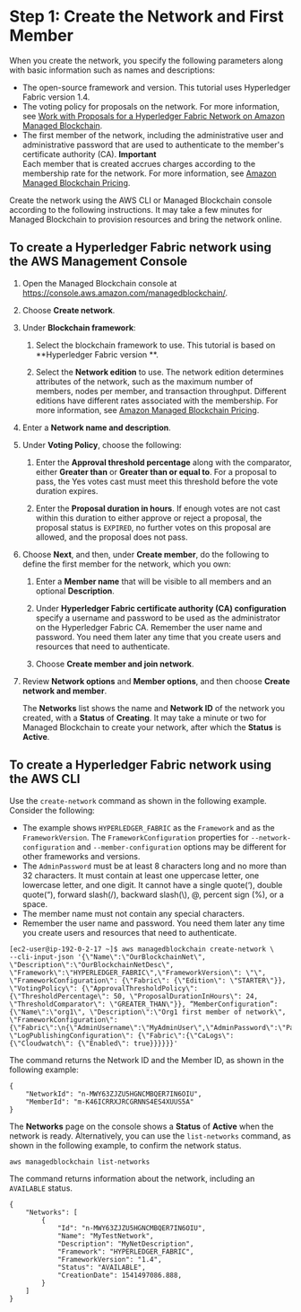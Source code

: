 # Step 1: Create the Network and First Member<a name="get-started-create-network"></a>

When you create the network, you specify the following parameters along with basic information such as names and descriptions:
+ The open\-source framework and version\. This tutorial uses Hyperledger Fabric version 1\.4\.
+ The voting policy for proposals on the network\. For more information, see [Work with Proposals for a Hyperledger Fabric Network on Amazon Managed Blockchain](managed-blockchain-proposals.md)\.
+ The first member of the network, including the administrative user and administrative password that are used to authenticate to the member's certificate authority \(CA\)\.
**Important**  
Each member that is created accrues charges according to the membership rate for the network\. For more information, see [Amazon Managed Blockchain Pricing](http://aws.amazon.com/managed-blockchain/pricing/hyperledger/)\.

Create the network using the AWS CLI or Managed Blockchain console according to the following instructions\. It may take a few minutes for Managed Blockchain to provision resources and bring the network online\.

## To create a Hyperledger Fabric network using the AWS Management Console<a name="w40aab9c11b9b1"></a>

1. Open the Managed Blockchain console at [https://console\.aws\.amazon\.com/managedblockchain/](https://console.aws.amazon.com/managedblockchain/)\.

1. Choose **Create network**\.

1. Under **Blockchain framework**:

   1. Select the blockchain framework to use\. This tutorial is based on **Hyperledger Fabric version **\.

   1. Select the **Network edition** to use\. The network edition determines attributes of the network, such as the maximum number of members, nodes per member, and transaction throughput\. Different editions have different rates associated with the membership\. For more information, see [Amazon Managed Blockchain Pricing](https://aws.amazon.com/managed-blockchain/pricing)\.

1. Enter a **Network name and description**\.

1. Under **Voting Policy**, choose the following:

   1. Enter the **Approval threshold percentage** along with the comparator, either **Greater than** or **Greater than or equal to**\. For a proposal to pass, the Yes votes cast must meet this threshold before the vote duration expires\.

   1. Enter the **Proposal duration in hours**\. If enough votes are not cast within this duration to either approve or reject a proposal, the proposal status is `EXPIRED`, no further votes on this proposal are allowed, and the proposal does not pass\.

1. Choose **Next**, and then, under **Create member**, do the following to define the first member for the network, which you own:

   1. Enter a **Member name** that will be visible to all members and an optional **Description**\.

   1. Under **Hyperledger Fabric certificate authority \(CA\) configuration** specify a username and password to be used as the administrator on the Hyperledger Fabric CA\. Remember the user name and password\. You need them later any time that you create users and resources that need to authenticate\.

   1. Choose **Create member and join network**\.

1. Review **Network options** and **Member options**, and then choose **Create network and member**\.

   The **Networks** list shows the name and **Network ID** of the network you created, with a **Status** of **Creating**\. It may take a minute or two for Managed Blockchain to create your network, after which the **Status** is **Active**\.

## To create a Hyperledger Fabric network using the AWS CLI<a name="w40aab9c11b9b3"></a>

Use the `create-network` command as shown in the following example\. Consider the following:
+ The example shows `HYPERLEDGER_FABRIC` as the `Framework` and as the `FrameworkVersion`\. The `FrameworkConfiguration` properties for `--network-configuration` and `--member-configuration` options may be different for other frameworks and versions\.
+ The `AdminPassword` must be at least 8 characters long and no more than 32 characters\. It must contain at least one uppercase letter, one lowercase letter, and one digit\. It cannot have a single quote\(‘\), double quote\(“\), forward slash\(/\), backward slash\(\\\), @, percent sign \(%\), or a space\.
+ The member name must not contain any special characters\.
+ Remember the user name and password\. You need them later any time you create users and resources that need to authenticate\.

```
[ec2-user@ip-192-0-2-17 ~]$ aws managedblockchain create-network \
--cli-input-json '{\"Name\":\"OurBlockchainNet\", \"Description\":\"OurBlockchainNetDesc\", \"Framework\":\"HYPERLEDGER_FABRIC\",\"FrameworkVersion\": \"\", \"FrameworkConfiguration\": {\"Fabric\": {\"Edition\": \"STARTER\"}}, \"VotingPolicy\": {\"ApprovalThresholdPolicy\": {\"ThresholdPercentage\": 50, \"ProposalDurationInHours\": 24, \"ThresholdComparator\": \"GREATER_THAN\"}}, “MemberConfiguration”: {\"Name\":\"org1\", \"Description\":\"Org1 first member of network\", \"FrameworkConfiguration\":{\"Fabric\":\n{\"AdminUsername\":\"MyAdminUser\",\"AdminPassword\":\"Password123\"}}, \"LogPublishingConfiguration\": {\"Fabric\":{\"CaLogs\":{\"Cloudwatch\": {\"Enabled\": true}}}}}}'
```

The command returns the Network ID and the Member ID, as shown in the following example:

```
{
    "NetworkId": "n-MWY63ZJZU5HGNCMBQER7IN6OIU",
    "MemberId": "m-K46ICRRXJRCGRNNS4ES4XUUS5A"
}
```

The **Networks** page on the console shows a **Status** of **Active** when the network is ready\. Alternatively, you can use the `list-networks` command, as shown in the following example, to confirm the network status\.

```
aws managedblockchain list-networks
```

The command returns information about the network, including an `AVAILABLE` status\.

```
{
    "Networks": [
        {
            "Id": "n-MWY63ZJZU5HGNCMBQER7IN6OIU",
            "Name": "MyTestNetwork",
            "Description": "MyNetDescription",
            "Framework": "HYPERLEDGER_FABRIC",
            "FrameworkVersion": "1.4",
            "Status": "AVAILABLE",
            "CreationDate": 1541497086.888,
        }
    ]
}
```